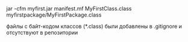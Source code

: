 jar -cfm myfirst.jar manifest.mf MyFirstClass.class myfirstpackage/MyFirstPackage.class

файлы с байт-кодом классов (*.class) были добавлены в .gitignore и отсутствуют в репозитории
